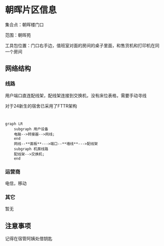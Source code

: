 # 朝晖片区信息
集合点：朝晖楼门口

范围：朝晖苑

工具包位置：门口右手边，值班室对面的房间的桌子里面，和售货机和打印机在同一个房间
## 网络结构
### 线路
用户端口直连配线架，配线架连接到交换机，没有床位表格，需要手动寻线

对于24新生的宿舍已采用了FTTR架构
``` mermaid


graph LR
    subgraph 用户设备
    电脑-->转接器-->网线;
    end 
    网线--**面板**--->端口--**墙线**--->配线架
    subgraph 机房线路
    配线架-->交换机;
    end

```
### 运营商
电信，移动
### 其它
暂无
## 注意事项
记得在宿管阿姨处借钥匙
